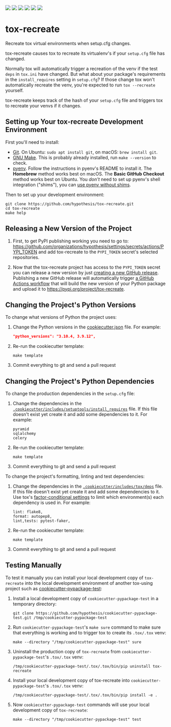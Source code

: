 <a href="https://github.com/hypothesis/tox-recreate/actions/workflows/ci.yml?query=branch%3Amain"><img src="https://img.shields.io/github/actions/workflow/status/hypothesis/tox-recreate/ci.yml?branch=main"></a>
<a href="https://pypi.org/project/tox-recreate"><img src="https://img.shields.io/pypi/v/tox-recreate"></a>
<a><img src="https://img.shields.io/badge/python-3.11 | 3.10 | 3.9 | 3.8-success"></a>
<a href="https://github.com/hypothesis/tox-recreate/blob/main/LICENSE"><img src="https://img.shields.io/badge/license-BSD--2--Clause-success"></a>
<a href="https://github.com/hypothesis/cookiecutters/tree/main/pypackage"><img src="https://img.shields.io/badge/cookiecutter-pypackage-success"></a>
<a href="https://black.readthedocs.io/en/stable/"><img src="https://img.shields.io/badge/code%20style-black-000000"></a>

# tox-recreate

Recreate tox virtual environments when setup.cfg changes.

tox-recreate causes tox to recreate its virtualenv's if your `setup.cfg` file has changed.

Normally tox will automatically trigger a recreation of the venv if the test
`deps` in `tox.ini` have changed. But what about your package's requirements in
the `install_requires` setting in `setup.cfg`? If those change tox won't
automatically recreate the venv, you're expected to run `tox --recreate`
yourself.

tox-recreate keeps track of the hash of your `setup.cfg` file and triggers tox
to recreate your venvs if it changes.

## Setting up Your tox-recreate Development Environment

First you'll need to install:

* [Git](https://git-scm.com/).
  On Ubuntu: `sudo apt install git`, on macOS: `brew install git`.
* [GNU Make](https://www.gnu.org/software/make/).
  This is probably already installed, run `make --version` to check.
* [pyenv](https://github.com/pyenv/pyenv).
  Follow the instructions in pyenv's README to install it.
  The **Homebrew** method works best on macOS.
  The **Basic GitHub Checkout** method works best on Ubuntu.
  You _don't_ need to set up pyenv's shell integration ("shims"), you can
  [use pyenv without shims](https://github.com/pyenv/pyenv#using-pyenv-without-shims).

Then to set up your development environment:

```terminal
git clone https://github.com/hypothesis/tox-recreate.git
cd tox-recreate
make help
```

## Releasing a New Version of the Project

1. First, to get PyPI publishing working you need to go to:
   <https://github.com/organizations/hypothesis/settings/secrets/actions/PYPI_TOKEN>
   and add tox-recreate to the `PYPI_TOKEN` secret's selected
   repositories.

2. Now that the tox-recreate project has access to the `PYPI_TOKEN` secret
   you can release a new version by just [creating a new GitHub release](https://docs.github.com/en/repositories/releasing-projects-on-github/managing-releases-in-a-repository).
   Publishing a new GitHub release will automatically trigger
   [a GitHub Actions workflow](.github/workflows/pypi.yml)
   that will build the new version of your Python package and upload it to
   <https://pypi.org/project/tox-recreate>.

## Changing the Project's Python Versions

To change what versions of Python the project uses:

1. Change the Python versions in the
   [cookiecutter.json](.cookiecutter/cookiecutter.json) file. For example:

   ```json
   "python_versions": "3.10.4, 3.9.12",
   ```

2. Re-run the cookiecutter template:

   ```terminal
   make template
   ```

3. Commit everything to git and send a pull request

## Changing the Project's Python Dependencies

To change the production dependencies in the `setup.cfg` file:

1. Change the dependencies in the [`.cookiecutter/includes/setuptools/install_requires`](.cookiecutter/includes/setuptools/install_requires) file.
   If this file doesn't exist yet create it and add some dependencies to it.
   For example:

   ```
   pyramid
   sqlalchemy
   celery
   ```

2. Re-run the cookiecutter template:

   ```terminal
   make template
   ```

3. Commit everything to git and send a pull request

To change the project's formatting, linting and test dependencies:

1. Change the dependencies in the [`.cookiecutter/includes/tox/deps`](.cookiecutter/includes/tox/deps) file.
   If this file doesn't exist yet create it and add some dependencies to it.
   Use tox's [factor-conditional settings](https://tox.wiki/en/latest/config.html#factors-and-factor-conditional-settings)
   to limit which environment(s) each dependency is used in.
   For example:

   ```
   lint: flake8,
   format: autopep8,
   lint,tests: pytest-faker,
   ```

2. Re-run the cookiecutter template:

   ```terminal
   make template
   ```

3. Commit everything to git and send a pull request

Testing Manually
----------------

To test it manually you can install your local development copy of
`tox-recreate` into the local development environment of another tox-using
project such as
[cookiecutter-pypackage-test](https://github.com/hypothesis/cookiecutter-pypackage-test):

1. Install a local development copy of `cookiecutter-pypackage-test` in a temporary directory:

   ```terminal
   git clone https://github.com/hypothesis/cookiecutter-pypackage-test.git /tmp/cookiecutter-pypackage-test
   ```

2. Run `cookiecutter-pypackage-test`'s `make sure` command to make sure that
   everything is working and to trigger tox to create its `.tox/.tox`
   venv:

   ```terminal
   make --directory "/tmp/cookiecutter-pypackage-test" sure
   ```

3. Uninstall the production copy of `tox-recreate` from `cookiecutter-pypackage-test`'s `.tox/.tox` venv:

   ```terminal
   /tmp/cookiecutter-pypackage-test/.tox/.tox/bin/pip uninstall tox-recreate
   ```

4. Install your local development copy of tox-recreate into `cookiecutter-pypackage-test`'s `.tox/.tox` venv:

   ```terminal
   /tmp/cookiecutter-pypackage-test/.tox/.tox/bin/pip install -e .
   ```

5. Now `cookiecutter-pypackage-test` commands will use your local development copy of `tox-recreate`:

   ```terminal
   make --directory "/tmp/cookiecutter-pypackage-test" test
   ```
